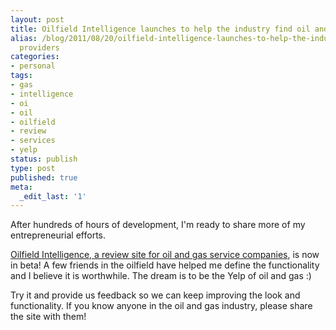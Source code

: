 ```yaml
---
layout: post
title: Oilfield Intelligence launches to help the industry find oil and gas service
alias: /blog/2011/08/20/oilfield-intelligence-launches-to-help-the-industry-find-oil-and-gas-service-providers/
  providers
categories:
- personal
tags:
- gas
- intelligence
- oi
- oil
- oilfield
- review
- services
- yelp
status: publish
type: post
published: true
meta:
  _edit_last: '1'
---
```

After hundreds of hours of development, I'm ready to share more of my entrepreneurial efforts.

<a href="https://oilfieldintelligence.com/">Oilfield Intelligence, a review site for oil and gas service companies</a>, is now in beta! A few friends in the oilfield have helped me define the functionality and I believe it is worthwhile. The dream is to be the Yelp of oil and gas :)

Try it and provide us feedback so we can keep improving the look and functionality. If you know anyone in the oil and gas industry, please share the site with them!


